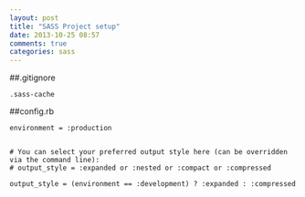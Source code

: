 ```yaml
---
layout: post
title: "SASS Project setup"
date: 2013-10-25 08:57
comments: true
categories: sass
---
```


##.gitignore

	.sass-cache
  
##config.rb


	environment = :production


	# You can select your preferred output style here (can be overridden via the command line):
	# output_style = :expanded or :nested or :compact or :compressed

	output_style = (environment == :development) ? :expanded : :compressed
